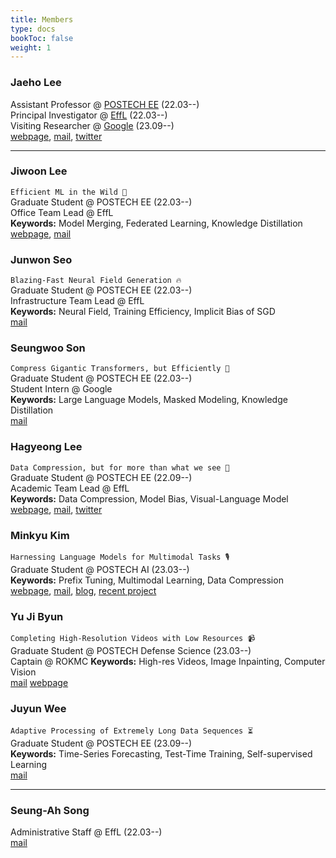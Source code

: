 ```yaml
---
title: Members
type: docs
bookToc: false
weight: 1
---
```




### **Jaeho Lee**
Assistant Professor @ [POSTECH EE](https://ee.postech.ac.kr) (22.03--)  
Principal Investigator @ [EffL](https://effl.postech.ac.kr) (22.03--)  
Visiting Researcher @ [Google](https://research.google) (23.09--)  
[webpage](https://jaeho-lee.github.io), [mail](mailto:jaeho.lee@postech.ac.kr), [twitter](https://twitter.com/jaeho_lee_)  

---

### **Jiwoon Lee**
`Efficient ML in the Wild 🐊`  
Graduate Student @ POSTECH EE (22.03--)  
Office Team Lead @ EffL  
**Keywords:** Model Merging, Federated Learning, Knowledge Distillation  
[webpage](/docs/people/member/jiwoon/), [mail](mailto:jwlee9702@postech.ac.kr)

### **Junwon Seo**
`Blazing-Fast Neural Field Generation 🔥`  
Graduate Student @ POSTECH EE (22.03--)  
Infrastructure Team Lead @ EffL  
**Keywords:** Neural Field, Training Efficiency, Implicit Bias of SGD  
[mail](mailto:junwon.seo@postech.ac.kr)

### **Seungwoo Son**
`Compress Gigantic Transformers, but Efficiently 🤑`  
Graduate Student @ POSTECH EE (22.03--)  
Student Intern @ Google  
**Keywords:** Large Language Models, Masked Modeling, Knowledge Distillation  
[mail](mailto:swson@postech.ac.kr)

### **Hagyeong Lee**
`Data Compression, but for more than what we see 🔮`  
Graduate Student @ POSTECH EE (22.09--)  
Academic Team Lead @ EffL  
**Keywords:** Data Compression, Model Bias, Visual-Language Model  
[webpage](https://hagyeonglee.github.io), [mail](mailto:hagyeonglee@postech.ac.kr), [twitter](https://twitter.com/ha_gyeong_lee)

### **Minkyu Kim**
`Harnessing Language Models for Multimodal Tasks 🎙️`  
Graduate Student @ POSTECH AI (23.03--)  
**Keywords:** Prefix Tuning, Multimodal Learning, Data Compression  
[webpage](/docs/people/member/minkyu/), [mail](mailto:minkyu.kim@postech.ac.kr), [blog](https://minguinho-zeze.tistory.com), [recent project](https://prefixaac.github.io)  

### **Yu Ji Byun**
`Completing High-Resolution Videos with Low Resources 📹`  
Graduate Student @ POSTECH Defense Science (23.03--)  
Captain @ ROKMC
**Keywords:** High-res Videos, Image Inpainting, Computer Vision  
[mail](mailto:yujibyun@postech.ac.kr)  [webpage](/docs/people/member/yuji/)

### **Juyun Wee**
`Adaptive Processing of Extremely Long Data Sequences ⏳`  
Graduate Student @ POSTECH EE (23.09--)  
**Keywords:** Time-Series Forecasting, Test-Time Training, Self-supervised Learning  
[mail](mailto:jywee@postech.ac.kr)  


---
### **Seung-Ah Song**
Administrative Staff @ EffL (22.03--)  
[mail](mailto:tmddk@postech.ac.kr)
